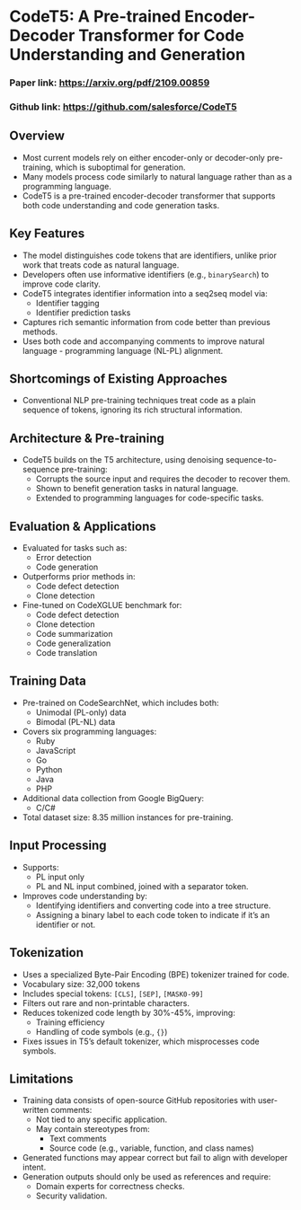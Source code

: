 # CodeT5: A Pre-trained Encoder-Decoder Transformer for Code Understanding and Generation

### Paper link: https://arxiv.org/pdf/2109.00859
### Github link: https://github.com/salesforce/CodeT5

## Overview
- Most current models rely on either encoder-only or decoder-only pre-training, which is suboptimal for generation.
- Many models process code similarly to natural language rather than as a programming language.
- CodeT5 is a pre-trained encoder-decoder transformer that supports both code understanding and code generation tasks.

## Key Features
- The model distinguishes code tokens that are identifiers, unlike prior work that treats code as natural language.
- Developers often use informative identifiers (e.g., `binarySearch`) to improve code clarity.
- CodeT5 integrates identifier information into a seq2seq model via:
  - Identifier tagging
  - Identifier prediction tasks
- Captures rich semantic information from code better than previous methods.
- Uses both code and accompanying comments to improve natural language - programming language (NL-PL) alignment.

## Shortcomings of Existing Approaches
- Conventional NLP pre-training techniques treat code as a plain sequence of tokens, ignoring its rich structural information.

## Architecture & Pre-training
- CodeT5 builds on the T5 architecture, using denoising sequence-to-sequence pre-training:
  - Corrupts the source input and requires the decoder to recover them.
  - Shown to benefit generation tasks in natural language.
  - Extended to programming languages for code-specific tasks.

## Evaluation & Applications
- Evaluated for tasks such as:
  - Error detection
  - Code generation
- Outperforms prior methods in:
  - Code defect detection
  - Clone detection
- Fine-tuned on CodeXGLUE benchmark for:
  - Code defect detection
  - Clone detection
  - Code summarization
  - Code generalization
  - Code translation

## Training Data
- Pre-trained on CodeSearchNet, which includes both:
  - Unimodal (PL-only) data
  - Bimodal (PL-NL) data
- Covers six programming languages:
  - Ruby
  - JavaScript
  - Go
  - Python
  - Java
  - PHP
- Additional data collection from Google BigQuery:
  - C/C#
- Total dataset size: 8.35 million instances for pre-training.

## Input Processing
- Supports:
  - PL input only
  - PL and NL input combined, joined with a separator token.
- Improves code understanding by:
  - Identifying identifiers and converting code into a tree structure.
  - Assigning a binary label to each code token to indicate if it’s an identifier or not.

## Tokenization
- Uses a specialized Byte-Pair Encoding (BPE) tokenizer trained for code.
- Vocabulary size: 32,000 tokens
- Includes special tokens: `[CLS]`, `[SEP]`, `[MASK0-99]`
- Filters out rare and non-printable characters.
- Reduces tokenized code length by 30%-45%, improving:
  - Training efficiency
  - Handling of code symbols (e.g., `{}`)
- Fixes issues in T5’s default tokenizer, which misprocesses code symbols.

## Limitations
- Training data consists of open-source GitHub repositories with user-written comments:
  - Not tied to any specific application.
  - May contain stereotypes from:
    - Text comments
    - Source code (e.g., variable, function, and class names)
- Generated functions may appear correct but fail to align with developer intent.
- Generation outputs should only be used as references and require:
  - Domain experts for correctness checks.
  - Security validation.
